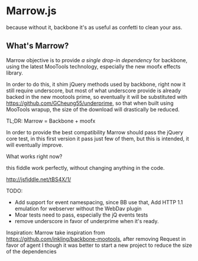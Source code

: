 Marrow.js
========================

because without it, backbone it's as useful as confetti to clean your ass.

What's Marrow?
------------------------

Marrow objective is to provide _a single drop-in dependency_ for backbone,
using the latest MooTools technology, especially the new moofx effects library.

In order to do this, it shim jQuery methods used by backbone, right now it still require underscore, but most of what underscore provide is already backed in the new mootools prime, so eventually it will be substituted with
https://github.com/GCheung55/underprime, so that when built using MooTools wrapup, the size of the download will drastically be reduced.

TL;DR: Marrow = Backbone + moofx

In order to provide the best compatibility Marrow should pass the jQuery core test,
in this first version it pass just few of them, but this is intended, it will eventually improve.

What works right now?

this fiddle work perfectly, without changing anything in the code.

http://jsfiddle.net/tBS4X/1/

TODO:
* Add support for event namespacing, since BB use that, Add HTTP 1.1 emulation for webserver without the WebDav plugin
* Moar tests need to pass, especially the jQ events tests
* remove underscore in favor of underprime when it's ready.

Inspiration:
Marrow take inspiration from https://github.com/inkling/backbone-mootools, 
after removing Request in favor of agent I though it was better to start a new project to reduce the size of the dependencies


